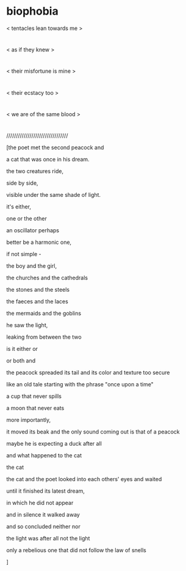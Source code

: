 # biophobia
< tentacles lean towards me > 
# 
< as if they knew >
# 
< their misfortune is mine >
# 
< their ecstacy too >
# 
< we are of the same blood >

#
#
#
////////////////////////////////

[the poet met the second peacock and 

a cat that was once in his dream.

the two creatures ride, 

side by side,

visible under the same shade of light.

it's either,

one or the other

an oscillator perhaps

better be a harmonic one,

if not simple - 


the boy and the girl,

the churches and the cathedrals

the stones and the steels

the faeces and the laces

the mermaids and the goblins


he saw the light,

leaking from between the two

is it either or

or both and 


the peacock spreaded its tail and its color and texture too secure

like an old tale starting with the phrase "once upon a time"

a cup that never spills

a moon that never eats


more importantly, 

it moved its beak and the only sound coming out is that of a peacock

maybe he is expecting a duck after all



and what happened to the cat 

the cat

the cat and the poet looked into each others' eyes and waited

until it finished its latest dream,

in which he did not appear 

and in silence it walked away


and so concluded neither nor

the light was after all not the light

only a rebelious one that did not follow the law of snells

]
